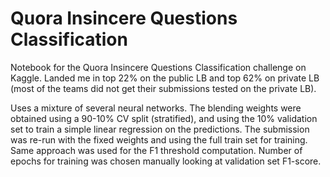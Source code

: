 # Quora Insincere Questions Classification
Notebook for the Quora Insincere Questions Classification challenge on Kaggle.
Landed me in top 22% on the public LB and top 62% on private LB (most of the teams did not get their submissions tested on the private LB).

Uses a mixture of several neural networks. The blending weights were obtained using a 90-10% CV split (stratified), and using the 10% validation set to train a simple linear regression on the predictions. The submission was re-run with the fixed weights and using the full train set for training. Same approach was used for the F1 threshold computation.
Number of epochs for training was chosen manually looking at validation set F1-score.
